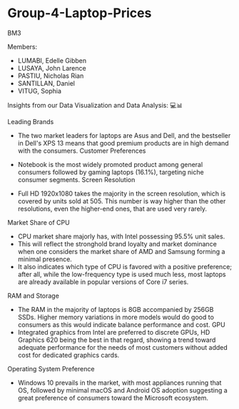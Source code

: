 # Group-4-Laptop-Prices

BM3

Members:

- LUMABI, Edelle Gibben
- LUSAYA, John Larence
- PASTIU, Nicholas Rian
- SANTILLAN, Daniel
- VITUG, Sophia


Insights from our Data Visualization and Data Analysis: 💻📊

Leading Brands
- The two market leaders for laptops are Asus and Dell, and the bestseller in Dell's XPS 13 means that good premium products are in high demand with the consumers.
Customer Preferences

- Notebook is the most widely promoted product among general consumers followed by gaming laptops (16.1%), targeting niche consumer segments.
Screen Resolution

- Full HD 1920x1080 takes the majority in the screen resolution, which is covered by units sold at 505. This number is way higher than the other resolutions, even the higher-end ones, that are used very rarely.

Market Share of CPU
- CPU market share majorly has, with Intel possessing 95.5% unit sales.
- This will reflect the stronghold brand loyalty and market dominance when one considers the market share of AMD and Samsung forming a minimal presence.
- It also indicates which type of CPU is favored with a positive preference; after all, while the low-frequency type is used much less, most laptops are already available in popular versions of Core i7 series.

RAM and Storage
- The RAM in the majority of laptops is 8GB accompanied by 256GB SSDs. Higher memory variations in more models would do good to consumers as this would indicate balance performance and cost.
GPU
- Integrated graphics from Intel are preferred to discrete GPUs, HD Graphics 620 being the best in that regard, showing a trend toward adequate performance for the needs of most customers without added cost for dedicated graphics cards.

Operating System Preference
- Windows 10 prevails in the market, with most appliances running that OS, followed by minimal macOS and Android OS adoption suggesting a great preference of consumers toward the Microsoft ecosystem.
